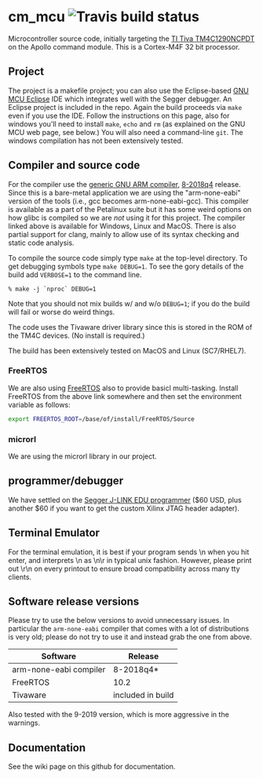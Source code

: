 # cm_mcu ![Travis build status](https://travis-ci.org/apollo-lhc/cm_mcu.svg?branch=master)
Microcontroller source code, initially targeting the [TI Tiva TM4C1290NCPDT](https://www.ti.com/product/TM4C1290NCPDT) on the Apollo command module. This is a Cortex-M4F 32 bit processor.

## Project
The project is a makefile project; you can also use the Eclipse-based [GNU MCU Eclipse](https://gnu-mcu-eclipse.github.io) IDE which integrates well with the Segger debugger. An Eclipse project is included in the repo. Again the build proceeds via `make` even if you use the IDE.  Follow the instructions on this page, also for windows you'll need to install `make`, `echo` and `rm` (as explained on the GNU MCU web page, see below.) You will also need a command-line `git`. The windows compilation has not been extensively tested.
## Compiler and source code
For the compiler use the [generic GNU ARM compiler](https://developer.arm.com/open-source/gnu-toolchain/gnu-rm), [8-2018q4](https://launchpad.net/gcc-arm-embedded/+announcement/15181) release. Since this is a bare-metal application we are using the "arm-none-eabi" version of the tools (i.e., gcc becomes arm-none-eabi-gcc). This compiler is available as a part of the Petalinux suite but it has some weird options on how glibc is compiled so we are _not_ using it for this project.  The compiler linked above is available for Windows, Linux and MacOS. 
There is also partial support for clang, mainly to allow use of its syntax checking and static code analysis. 

To compile the source code simply type `make` at the top-level directory. To get debugging symbols type `make DEBUG=1`. To see the gory details of the build add `VERBOSE=1` to the command line.
```
% make -j `nproc` DEBUG=1
```
Note that you should not mix builds w/ and w/o `DEBUG=1`; if you do the build will fail or worse do weird things.

The code uses the Tivaware driver library since this is stored in the ROM of the TM4C devices. (No install is required.)

The build has been extensively tested on MacOS and Linux (SC7/RHEL7).

### FreeRTOS
We are also using [FreeRTOS](https://freertos.org) also to provide basicl multi-tasking. Install FreeRTOS from the above link somewhere and then set the environment variable as follows:
```bash
export FREERTOS_ROOT=/base/of/install/FreeRTOS/Source
```

### microrl
We are using the microrl library in our project. 

## programmer/debugger
We have settled on the [Segger J-LINK EDU programmer](https://www.segger.com) ($60 USD, plus another $60 if you want to get the custom Xilinx JTAG header adapter). 


## Terminal Emulator
For the terminal emulation, it is best if your program sends \n when you hit enter, and interprets \n as \n\r in typical unix fashion.  However, please print out \r\n on every printout to ensure broad compatibility across many tty clients.

## Software release versions
Please try to use the below versions to avoid unnecessary issues. In particular the `arm-none-eabi` compiler that comes with a lot of distributions is very old; please do not try to use it and instead grab the one from above. 

| Software | Release | 
|----------|---------|
| arm-none-eabi compiler | 8-2018q4* | 
| FreeRTOS | 10.2 | 
| Tivaware | included in build|
Also tested with the 9-2019 version, which is more aggressive in the warnings. 

## Documentation
See the wiki page on this github for documentation.

